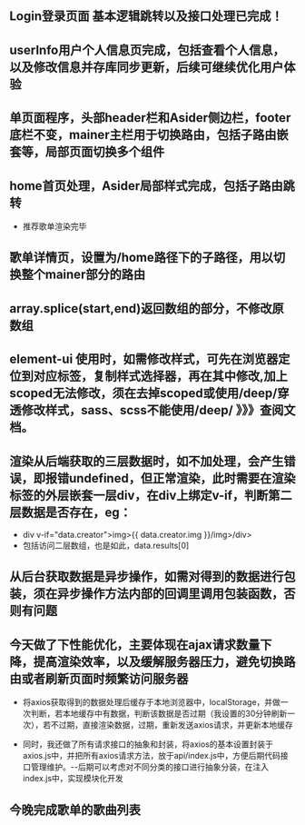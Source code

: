 ## Login登录页面 基本逻辑跳转以及接口处理已完成！

## userInfo用户个人信息页完成，包括查看个人信息，以及修改信息并存库同步更新，后续可继续优化用户体验

## 单页面程序，头部header栏和Asider侧边栏，footer底栏不变，mainer主栏用于切换路由，包括子路由嵌套等，局部页面切换多个组件

## home首页处理，Asider局部样式完成，包括子路由跳转
+ 推荐歌单渲染完毕

## 歌单详情页，设置为/home路径下的子路径，用以切换整个mainer部分的路由

## array.splice(start,end)返回数组的部分，不修改原数组

## element-ui 使用时，如需修改样式，可先在浏览器定位到对应标签，复制样式选择器，再在其中修改,加上scoped无法修改，须在去掉scoped或使用/deep/穿透修改样式，sass、scss不能使用/deep/ 》》》查阅文档。

## 渲染从后端获取的三层数据时，如不加处理，会产生错误，即报错undefined，但正常渲染，此时需要在渲染标签的外层嵌套一层div，在div上绑定v-if，判断第二层数据是否存在，eg：
+ div v-if="data.creator">img>{{ data.creator.img }}/img>/div>
+ 包括访问二层数组，也是如此，data.results[0]

## 从后台获取数据是异步操作，如需对得到的数据进行包装，须在异步操作方法内部的回调里调用包装函数，否则有问题

## 今天做了下性能优化，主要体现在ajax请求数量下降，提高渲染效率，以及缓解服务器压力，避免切换路由或者刷新页面时频繁访问服务器
+ 将axios获取得到的数据处理后缓存于本地浏览器中，localStorage，并做一次判断，若本地缓存中有数据，判断该数据是否过期（我设置的30分钟刷新一次），若不过期，直接渲染数据，过期，重新发送axios请求，并更新本地缓存
- 同时，我还做了所有请求接口的抽象和封装，将axios的基本设置封装于axios.js中，并把所有axios请求方法，放于api/index.js中，方便后期代码接口管理维护。--后期可以考虑对不同分类的接口进行抽象分装，在注入index.js中，实现模块化开发

## 今晚完成歌单的歌曲列表